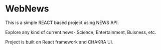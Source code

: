# WebNews

This is a simple REACT based project using NEWS API.

Explore any kind of current news- Science, Entertainment, Buisness, etc.

Project is built on React framework and CHAKRA UI.


